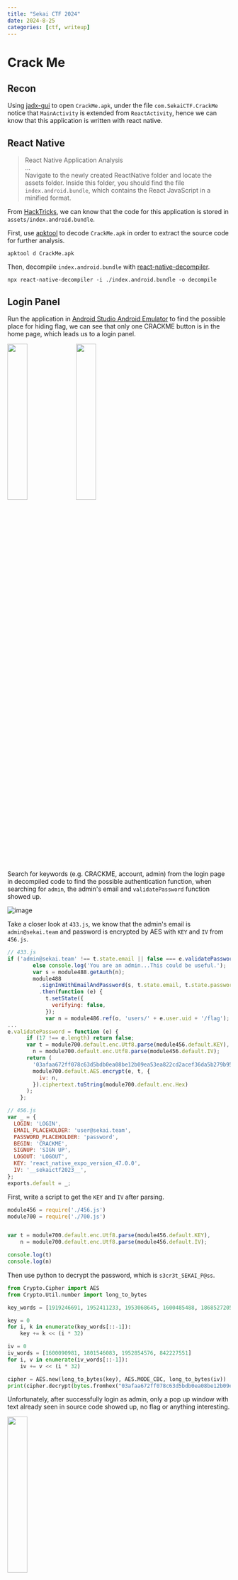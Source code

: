 ```yaml
---
title: "Sekai CTF 2024"
date: 2024-8-25
categories: [ctf, writeup]
---
```


# Crack Me

## Recon

Using [jadx-gui](https://github.com/skylot/jadx) to open `CrackMe.apk`, under the file `com.SekaiCTF.CrackMe` notice that `MainActivity` is extended from `ReactActivity`, hence we can know that this application is written with react native.

## React Native

> React Native Application Analysis<br>
...<br>
Navigate to the newly created ReactNative folder and locate the assets folder. Inside this folder, you should find the file `index.android.bundle`, which contains the React JavaScript in a minified format.

From [HackTricks](https://book.hacktricks.xyz/mobile-pentesting/android-app-pentesting/react-native-application), we can know that the code for this application is stored in `assets/index.android.bundle`. 

First, use [apktool](`https://apktool.org/`) to decode `CrackMe.apk` in order to extract the source code for further analysis.

`apktool d CrackMe.apk`

Then, decompile `index.android.bundle` with [react-native-decompiler](https://github.com/numandev1/react-native-decompiler).

`npx react-native-decompiler -i ./index.android.bundle -o decompile`

## Login Panel

Run the application in [Android Studio Android Emulator](https://developer.android.com/studio/run/emulator) to find the possible place for hiding flag, we can see that only one CRACKME button is in the home page, which leads us to a login panel.

<img style="width: 30%" src="{{site.baseurl}}/assets/images/Sekai-CTF-2024/Crack-Me-home-page.png">
<img style="width: 30%" src="{{site.baseurl}}/assets/images/Sekai-CTF-2024/Crack-Me-login-panel.png">

Search for keywords (e.g. CRACKME, account, admin) from the login page in decompiled code to find the possible authentication function, when searching for `admin`, the admin's email and `validatePassword` function showed up.

![image]({{site.baseurl}}/assets/images/Sekai-CTF-2024/Crack-Me-admin.png)

Take a closer look at `433.js`, we know that the admin's email is `admin@sekai.team` and password is encrypted by AES with `KEY` and `IV` from `456.js`. 

```javascript
// 433.js
if ('admin@sekai.team' !== t.state.email || false === e.validatePassword(t.state.password)) console.log('Not an admin account.');
        else console.log('You are an admin...This could be useful.');
        var s = module488.getAuth(n);
        module488
          .signInWithEmailAndPassword(s, t.state.email, t.state.password)
          .then(function (e) {
            t.setState({
              verifying: false,
            });
            var n = module486.ref(o, 'users/' + e.user.uid + '/flag');
...
e.validatePassword = function (e) {
      if (17 !== e.length) return false;
      var t = module700.default.enc.Utf8.parse(module456.default.KEY),
        n = module700.default.enc.Utf8.parse(module456.default.IV);
      return (
        '03afaa672ff078c63d5bdb0ea08be12b09ea53ea822cd2acef36da5b279b9524' ===
        module700.default.AES.encrypt(e, t, {
          iv: n,
        }).ciphertext.toString(module700.default.enc.Hex)
      );
    };
```

```javascript
// 456.js
var _ = {
  LOGIN: 'LOGIN',
  EMAIL_PLACEHOLDER: 'user@sekai.team',
  PASSWORD_PLACEHOLDER: 'password',
  BEGIN: 'CRACKME',
  SIGNUP: 'SIGN UP',
  LOGOUT: 'LOGOUT',
  KEY: 'react_native_expo_version_47.0.0',
  IV: '__sekaictf2023__',
};
exports.default = _;
```

First, write a script to get the `KEY` and `IV` after parsing.

```javascript
module456 = require('./456.js')
module700 = require('./700.js')


var t = module700.default.enc.Utf8.parse(module456.default.KEY),
    n = module700.default.enc.Utf8.parse(module456.default.IV);

console.log(t)
console.log(n)
```

Then use python to decrypt the password, which is `s3cr3t_SEKAI_P@ss`.

```python
from Crypto.Cipher import AES
from Crypto.Util.number import long_to_bytes

key_words = [1919246691, 1952411233, 1953068645, 1600485488, 1868527205, 1920166255, 1851733047,  774909488]

key = 0
for i, k in enumerate(key_words[::-1]):
    key += k << (i * 32)

iv = 0
iv_words = [1600090981, 1801546083, 1952854576, 842227551]
for i, v in enumerate(iv_words[::-1]):
    iv += v << (i * 32)

cipher = AES.new(long_to_bytes(key), AES.MODE_CBC, long_to_bytes(iv))
print(cipher.decrypt(bytes.fromhex("03afaa672ff078c63d5bdb0ea08be12b09ea53ea822cd2acef36da5b279b9524")))
```

Unfortunately, after successfully login as admin, only a pop up window with text already seen in source code showed up, no flag or anything interesting.

<img style="width: 30%" src="{{site.baseurl}}/assets/images/Sekai-CTF-2024/Crack-Me-login.png">

Going back to the source code, notice `var n = module486.ref(o, 'users/' + e.user.uid + '/flag');` may be where the flag is stored, after digging into `getAuth`, `signInWithEmailAndPassword`, we can see that there exist a firebase database and credentials in `477.js`.

```javascript
// 477.js
var c = {
  apiKey: 'AIzaSyCR2Al5_9U5j6UOhqu0HCDS0jhpYfa2Wgk',
  authDomain: 'crackme-1b52a.firebaseapp.com',
  projectId: 'crackme-1b52a',
  storageBucket: 'crackme-1b52a.appspot.com',
  messagingSenderId: '544041293350',
  appId: '1:544041293350:web:2abc55a6bb408e4ff838e7',
  measurementId: 'G-RDD86JV32R',
  databaseURL: 'https://crackme-1b52a-default-rtdb.firebaseio.com',
};
exports.default = c;
```

Write another script to connect to firebase and get the flag. 

```javascript
import { initializeApp } from 'firebase/app';
import { getAuth, signInWithEmailAndPassword } from "firebase/auth";
import { getDatabase, ref, onValue } from "firebase/database";

const firebaseConfig = {
    apiKey: 'AIzaSyCR2Al5_9U5j6UOhqu0HCDS0jhpYfa2Wgk',
    authDomain: 'crackme-1b52a.firebaseapp.com',
    projectId: 'crackme-1b52a',
    storageBucket: 'crackme-1b52a.appspot.com',
    messagingSenderId: '544041293350',
    appId: '1:544041293350:web:2abc55a6bb408e4ff838e7',
    measurementId: 'G-RDD86JV32R',
    databaseURL: 'https://crackme-1b52a-default-rtdb.firebaseio.com',
};

const app = initializeApp(firebaseConfig);

const auth = getAuth();
signInWithEmailAndPassword(auth, 'admin@sekai.team', 's3cr3t_SEKAI_P@ss').then((userCredential) => {
    const db = getDatabase();
    const starCountRef = ref(db, 'users/' + userCredential.user.uid + '/flag');
    onValue(starCountRef, (snapshot) => {
        const data = snapshot.val();
        console.log(snapshot)
    });
})
```

![image]({{site.baseurl}}/assets/images/Sekai-CTF-2024/Crack-Me-solve.png)

# Miku vs. Machine

[Problem Description]({{site.baseurl}}/assets/files/Sekai-CTF-2024/mvm.pdf) (from sekai CTF 2024)

From the problem description, we can know that stage time for each singer (denote $$t$$) is $$\frac{m\times l}{n}$$, we can simply choose $$l = n$$ to let $$t$$ be an integer, then, in this case $$t = m$$.

Since $$l = n \leq m = t$$, each singer's stage time is guaranteed to be equal or longer than one show, which means the solution can be arrange each singer's stage time continuously, only split it when exceeds the show length, and change to next singer after the previous singer's show time is completed.

The corresponding python solution is as follow.

```python
# get input t
t = int(input().strip())
# t test cases
for _ in range(t):
    # get input n, m
    n, m = map(int, input().strip().split())
    # output l, which equals to n
    print(n)
    # starts from first singer
    cur = 1
    remaining = m
    # loop through each show
    for _ in range(m):
        # case1: current singer's remaining stage time is not less than a single show time
        if remaining >= n:
            # assign whole show to the current signer 
            print(f"0 {cur} {n} {cur}")
            remaining -= n
            # switch to next singer if the current singer finishes
            if remaining == 0:
                cur += 1
                remaining = m
        # case 2: current singer's remaining stage time is less than a single show time
        else:
            # finish current singer's stage time and remaining show time to next singer
            print(f"{remaining} {cur} {n - remaining} {cur + 1}")
            cur += 1
            remaining += m - n
```